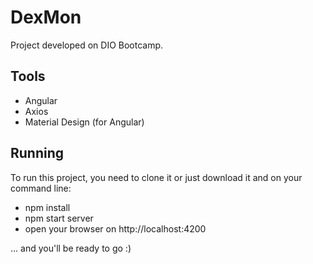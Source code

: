 # DexMon

Project developed on DIO Bootcamp.

## Tools

- Angular 
- Axios 
- Material Design (for Angular)

## Running

To run this project, you need to clone it or just download it and on your command line:
 
 - npm install
 - npm start server
 - open your browser on http://localhost:4200

... and you'll be ready to go :)
